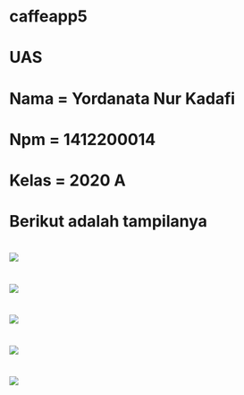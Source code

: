 # caffeapp5
# UAS 
# Nama = Yordanata Nur Kadafi
# Npm = 1412200014
# Kelas = 2020 A
# Berikut adalah tampilanya
# <img src="https://github.com/Yonakipro/caffeapp5/blob/main/Screenshot%202023-07-14%20024921.png">
# <img src="https://github.com/Yonakipro/caffeapp5/blob/main/Screenshot%202023-07-14%20141402.png">
# <img src="https://github.com/Yonakipro/caffeapp5/blob/main/Screenshot%202023-07-14%20024501.png">
# <img src="https://github.com/Yonakipro/caffeapp5/blob/main/Screenshot%202023-07-14%20024412.png">
# <img src="https://github.com/Yonakipro/caffeapp5/blob/main/Screenshot%202023-07-14%20140416.png">
